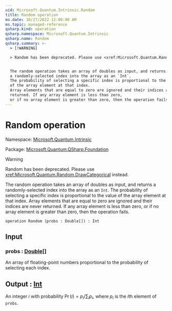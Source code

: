 ```yaml
---
uid: Microsoft.Quantum.Intrinsic.Random
title: Random operation
ms.date: 10/27/2022 12:00:00 AM
ms.topic: managed-reference
qsharp.kind: operation
qsharp.namespace: Microsoft.Quantum.Intrinsic
qsharp.name: Random
qsharp.summary: >-
  > [!WARNING]

  > Random has been deprecated. Please use <xref:Microsoft.Quantum.Random.DrawCategorical> instead.


  The random operation takes an array of doubles as input, and returns
  a randomly-selected index into the array as an `Int`.
  The probability of selecting a specific index is proportional to the value
  of the array element at that index.
  Array elements that are equal to zero are ignored and their indices are never
  returned. If any array element is less than zero,
  or if no array element is greater than zero, then the operation fails.
---
```


# Random operation

Namespace: [Microsoft.Quantum.Intrinsic](xref:Microsoft.Quantum.Intrinsic)

Package: [Microsoft.Quantum.QSharp.Foundation](https://nuget.org/packages/Microsoft.Quantum.QSharp.Foundation)


> [!WARNING]
> Random has been deprecated. Please use <xref:Microsoft.Quantum.Random.DrawCategorical> instead.

The random operation takes an array of doubles as input, and returnsa randomly-selected index into the array as an `Int`.The probability of selecting a specific index is proportional to the valueof the array element at that index.Array elements that are equal to zero are ignored and their indices are neverreturned. If any array element is less than zero,or if no array element is greater than zero, then the operation fails.

```qsharp
operation Random (probs : Double[]) : Int
```


## Input

### probs : [Double](xref:microsoft.quantum.qsharp.valueliterals#double-literals)[]

An array of floating-point numbers proportional to the probability ofselecting each index.



## Output : [Int](xref:microsoft.quantum.qsharp.valueliterals#int-literals)

An integer $i$ with probability $\Pr(i) = p_i / \sum_i p_i$, where $p_i$is the $i$th element of `probs`.